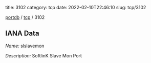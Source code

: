title: 3102
category: tcp
date: 2022-02-10T22:46:10
slug: tcp/3102

[portdb](/) / [tcp](/category/tcp.html) / 3102


## IANA Data

_Name:_ slslavemon

_Description:_ SoftlinK Slave Mon Port

